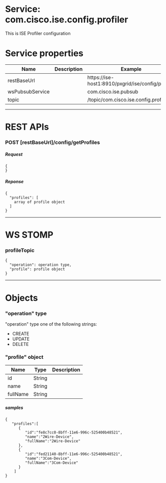 # Service: com.cisco.ise.config.profiler
This is ISE Profiler configuration

# Service properties
| Name          | Description   | Example       |
| ------------- | ------------- | ------------- | 
| restBaseUrl | | https://ise-host1:8910/pxgrid/ise/config/profiler |
| wsPubsubService | | com.cisco.ise.pubsub |
| topic | | /topic/com.cisco.ise.config.profiler |

---

# REST APIs

### POST [restBaseUrl]/config/getProfiles
##### Request
    {      
    }

##### Reponse
    {
      "profiles": [
        array of profile object      
      ]
    }

---

# WS STOMP

### profileTopic
    {
      "operation": operation type,
      "profile": profile object
    }


---

# Objects

### "operation" type
"operation" type one of the following strings:
- CREATE
- UPDATE
- DELETE

### "profile" object

| Name          | Type          | Description   |
| ------------- | ------------- | ------------- |
| id | String | |
| name | String | |
| fullName | String | |

##### samples
    {  
       "profiles":[  
          {  
             "id":"fe8c7cc0-8bff-11e6-996c-525400b48521",
             "name":"2Wire-Device",
             "fullName":"2Wire-Device"
          },
          {  
             "id":"fed21140-8bff-11e6-996c-525400b48521",
             "name":"3Com-Device",
             "fullName":"3Com-Device"
          }
        ]
    }
